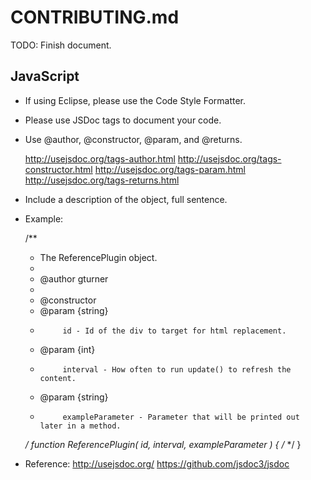 CONTRIBUTING.md
===============

TODO: Finish document.

JavaScript
------------------------------------------------------------------------------------------------------------------------

- If using Eclipse, please use the Code Style Formatter.
- Please use JSDoc tags to document your code.

- Use @author, @constructor, @param, and @returns.

    http://usejsdoc.org/tags-author.html
    http://usejsdoc.org/tags-constructor.html
    http://usejsdoc.org/tags-param.html
    http://usejsdoc.org/tags-returns.html

- Include a description of the object, full sentence.

- Example:

    /**
     * The ReferencePlugin object.
     * 
     * @author gturner
     * 
     * @constructor
     * @param {string}
     *          id - Id of the div to target for html replacement.
     * @param {int}
     *          interval - How often to run update() to refresh the content.
     * @param {string}
     *          exampleParameter - Parameter that will be printed out later in a method.
     */
    function ReferencePlugin( id, interval, exampleParameter ) {
      /* */
    }


- Reference:
http://usejsdoc.org/
https://github.com/jsdoc3/jsdoc
